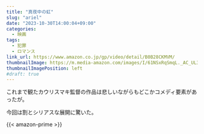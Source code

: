 ```yaml
---
title: "真夜中の虹"
slug: "ariel"
date: "2023-10-30T14:00:04+09:00"
categories:
  - 映画
tags:
  - 犯罪
  - ロマンス
link_url: https://www.amazon.co.jp/gp/video/detail/B0B28CKMVM/
thumbnailImage: https://m.media-amazon.com/images/I/61NSxRqSmqL._AC_UL320_.jpg
thumbnailImagePosition: left
#draft: true
---
```

これまで観たカウリスマキ監督の作品は悲しいながらもどこかコメディ要素があったが。
<!--more-->
今回は割とシリアスな展開に驚いた。

{{< amazon-prime >}}
